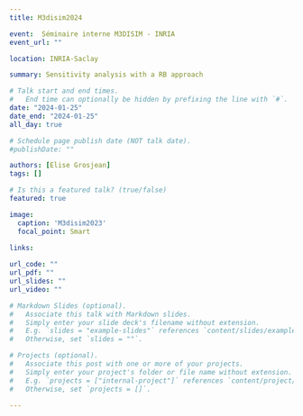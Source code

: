 ```yaml
---
title: M3disim2024

event:  Séminaire interne M3DISIM - INRIA
event_url: ""

location: INRIA-Saclay

summary: Sensitivity analysis with a RB approach

# Talk start and end times.
#   End time can optionally be hidden by prefixing the line with `#`.
date: "2024-01-25"
date_end: "2024-01-25"
all_day: true

# Schedule page publish date (NOT talk date).
#publishDate: ""

authors: [Elise Grosjean]
tags: []

# Is this a featured talk? (true/false)
featured: true

image:
  caption: 'M3disim2023'
  focal_point: Smart
  
links:

url_code: ""
url_pdf: ""
url_slides: ""
url_video: ""

# Markdown Slides (optional).
#   Associate this talk with Markdown slides.
#   Simply enter your slide deck's filename without extension.
#   E.g. `slides = "example-slides"` references `content/slides/example-slides.md`.
#   Otherwise, set `slides = ""`.

# Projects (optional).
#   Associate this post with one or more of your projects.
#   Simply enter your project's folder or file name without extension.
#   E.g. `projects = ["internal-project"]` references `content/project/deep-learning/index.md`.
#   Otherwise, set `projects = []`.

---
```

